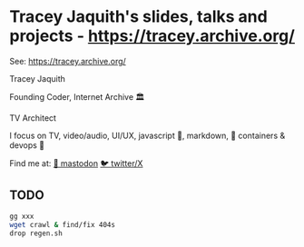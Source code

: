 # Tracey Jaquith's slides, talks and projects - https://tracey.archive.org/

See: https://tracey.archive.org/

Tracey Jaquith

Founding Coder, Internet Archive 🏛️

TV Architect

I focus on TV, video/audio, UI/UX, javascript 🦕, markdown, 🦭 containers & devops 🐋

Find me at:
  [🦣 mastodon](https://mastodon.social/@traceypooh)
  [🐦 twitter/X](https://twitter.com/tracey_pooh)


## TODO
```sh
gg xxx
wget crawl & find/fix 404s
drop regen.sh
```
